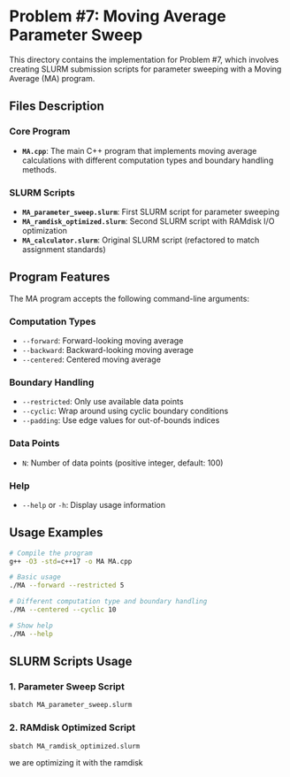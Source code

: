 # Problem #7: Moving Average Parameter Sweep

This directory contains the implementation for Problem #7, which involves creating SLURM submission scripts for parameter sweeping with a Moving Average (MA) program.

## Files Description

### Core Program
- **`MA.cpp`**: The main C++ program that implements moving average calculations with different computation types and boundary handling methods.

### SLURM Scripts
- **`MA_parameter_sweep.slurm`**: First SLURM script for parameter sweeping
- **`MA_ramdisk_optimized.slurm`**: Second SLURM script with RAMdisk I/O optimization
- **`MA_calculator.slurm`**: Original SLURM script (refactored to match assignment standards)

## Program Features

The MA program accepts the following command-line arguments:

### Computation Types
- `--forward`: Forward-looking moving average
- `--backward`: Backward-looking moving average  
- `--centered`: Centered moving average

### Boundary Handling
- `--restricted`: Only use available data points
- `--cyclic`: Wrap around using cyclic boundary conditions
- `--padding`: Use edge values for out-of-bounds indices

### Data Points
- `N`: Number of data points (positive integer, default: 100)

### Help
- `--help` or `-h`: Display usage information

## Usage Examples

```bash
# Compile the program
g++ -O3 -std=c++17 -o MA MA.cpp

# Basic usage
./MA --forward --restricted 5

# Different computation type and boundary handling
./MA --centered --cyclic 10

# Show help
./MA --help
```

## SLURM Scripts Usage

### 1. Parameter Sweep Script
```bash
sbatch MA_parameter_sweep.slurm
```



### 2. RAMdisk Optimized Script
```bash
sbatch MA_ramdisk_optimized.slurm
```


we are optimizing it with the ramdisk